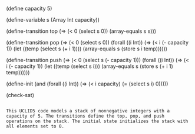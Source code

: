 (define capacity 5)

(define-variable s (Array Int capacity))

(define-transition top
  (=> (< 0 (select s 0))
      (array-equals s s)))

(define-transition pop
  (=> (< 0 (select s 0))
      (forall ((i Int))
              (=> (< i (- capacity 1))
                  (let ((temp (select s (+ i 1))))
                    (array-equals s (store s i temp))))))

(define-transition push
  (=> (< 0 (select s (- capacity 1)))
      (forall ((i Int))
              (=> (< i (- capacity 1))
                  (let ((temp (select s i)))
                    (array-equals s (store s (+ i 1) temp))))))

(define-init
  (and (forall ((i Int))
               (=> (< i capacity)
                   (= (select s i) 0)))))

(check-sat)
``` 

This UCLID5 code models a stack of nonnegative integers with a capacity of 5. The transitions define the top, pop, and push operations on the stack. The initial state initializes the stack with all elements set to 0.